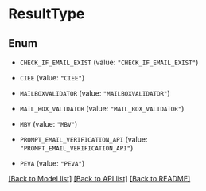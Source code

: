 # ResultType

## Enum


* `CHECK_IF_EMAIL_EXIST` (value: `"CHECK_IF_EMAIL_EXIST"`)

* `CIEE` (value: `"CIEE"`)

* `MAILBOXVALIDATOR` (value: `"MAILBOXVALIDATOR"`)

* `MAIL_BOX_VALIDATOR` (value: `"MAIL_BOX_VALIDATOR"`)

* `MBV` (value: `"MBV"`)

* `PROMPT_EMAIL_VERIFICATION_API` (value: `"PROMPT_EMAIL_VERIFICATION_API"`)

* `PEVA` (value: `"PEVA"`)


[[Back to Model list]](../README.md#documentation-for-models) [[Back to API list]](../README.md#documentation-for-api-endpoints) [[Back to README]](../README.md)


